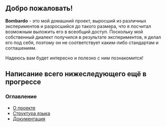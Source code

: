 ## Добро пожаловать!

__Bombardo__ - это мой домашний проект, выросший из различных экспериментов и разросшийся до такого размера, что я посчитал возможным выложить его в всеобщий доступ. Поскольку мой собственный диалект получился в результате экспериментов, я делал его под себя, поэтому он не соответствует каким-либо стандартам и соглашениям.

Надеюсь вам будет интересно и полезно с ним познакомится!


## Написание всего нижеследующего ещё в прогрессе

### Оглавление

* [О проекте](Documentation/ABOUT.md)
* [Структура языка](Documentation/LANG.STRUCTURE.md)
* [Документация](Documentation/DOCUMENTATION.md)


